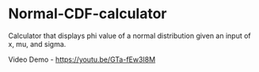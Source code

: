 # Normal-CDF-calculator
Calculator that displays phi value of a normal distribution given an input of x, mu, and sigma.

Video Demo - https://youtu.be/GTa-fEw3I8M
